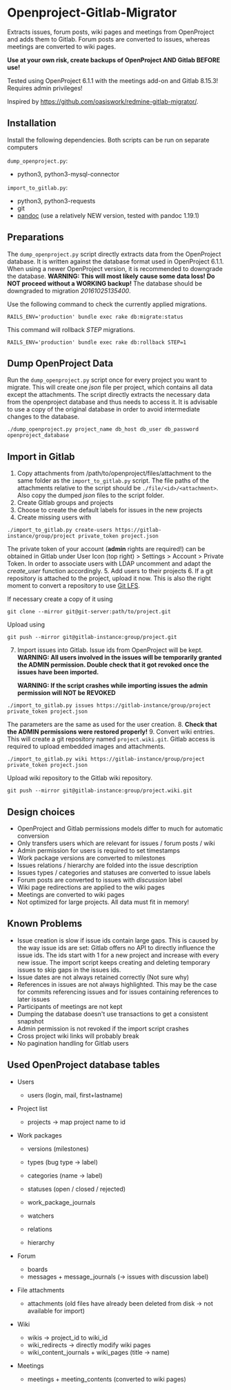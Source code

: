 # Openproject-Gitlab-Migrator
Extracts issues, forum posts, wiki pages and meetings from OpenProject and adds
them to Gitlab. Forum posts are converted to issues, whereas meetings are converted
to wiki pages.

**Use at your own risk, create backups of OpenProject AND Gitlab BEFORE use!**

Tested using OpenProject 6.1.1 with the meetings add-on and Gitlab 8.15.3!
Requires admin privileges!

Inspired by https://github.com/oasiswork/redmine-gitlab-migrator/.

## Installation
Install the following dependencies. Both scripts can be run on separate computers

`dump_openproject.py`:
- python3, python3-mysql-connector

`import_to_gitlab.py`:
- python3, python3-requests
- git
- [pandoc](http://pandoc.org/installing.html) (use a relatively NEW version, tested with pandoc 1.19.1)


## Preparations
The `dump_openproject.py` script directly extracts data from the OpenProject
database. It is written against the database format used in OpenProject 6.1.1.
When using a newer OpenProject version, it is recommended to downgrade the
database. **WARNING: This will most likely cause some data loss! Do NOT proceed
without a WORKING backup!** The database should be downgraded to migration
*20161025135400*.

Use the following command to check the currently applied migrations.
```
RAILS_ENV='production' bundle exec rake db:migrate:status
```

This command will rollback _STEP_ migrations.
```
RAILS_ENV='production' bundle exec rake db:rollback STEP=1
```


## Dump OpenProject Data
Run the `dump_openproject.py` script once for every project you want to migrate.
This will create one _json_ file per project, which contains all data except the
attachments. The script directly extracts the necessary data from the openproject
database and thus needs to access it. It is advisable to use a copy of the
original database in order to avoid intermediate changes to the database.
```
./dump_openproject.py project_name db_host db_user db_password openproject_database
```


## Import in Gitlab
1. Copy attachments from /path/to/openproject/files/attachment to the same folder
   as the `import_to_gitlab.py` script. The file paths of the attachments
   relative to the script should be `./file/<id>/<attachment>`. Also copy the
   dumped _json_ files to the script folder.
2. Create Gitlab groups and projects
3. Choose to create the default labels for issues in the new projects
4. Create missing users with
```
./import_to_gitlab.py create-users https://gitlab-instance/group/project private_token project.json
```
   The private token of your account (**admin** rights are required!) can be
   obtained in Gitlab under
   User Icon (top right) > Settings > Account > Private Token.
   In order to associate users with LDAP uncomment and adapt the _create_user_
   function accordingly.
5. Add users to their projects
6. If a git repository is attached to the project, upload it now. This is also
   the right moment to convert a repository to use [Git LFS](https://github.com/git-lfs/git-lfs/wiki/Tutorial).

   If necessary create a copy of it using
```
git clone --mirror git@git-server:path/to/project.git
```
   Upload using
```
git push --mirror git@gitlab-instance:group/project.git
```
7. Import issues into Gitlab. Issue ids from OpenProject will be kept.
   **WARNING: All users involved in the issues will be temporarily granted the
   ADMIN permission. Double check that it got revoked once the issues have been
   imported.**

   **WARNING: If the script crashes while importing issues the admin permission
   will NOT be REVOKED**

```
./import_to_gitlab.py issues https://gitlab-instance/group/project private_token project.json
```
   The parameters are the same as used for the user creation.
8. **Check that the ADMIN permissions were restored properly!**
9. Convert wiki entries. This will create a git repository named `project.wiki.git`.
   Gitlab access is required to upload embedded images and attachments.
```
./import_to_gitlab.py wiki https://gitlab-instance/group/project private_token project.json
```
   Upload wiki repository to the Gitlab wiki repository.
```
git push --mirror git@gitlab-instance:group/project.wiki.git
```


## Design choices
- OpenProject and Gitlab permissions models differ to much for automatic conversion
- Only transfers users which are relevant for issues / forum posts / wiki
- Admin permission for users is required to set timestamps
- Work package versions are converted to milestones
- Issues relations / hierarchy are folded into the issue description
- Issues types / categories and statuses are converted to issue labels
- Forum posts are converted to issues with _discussion_ label
- Wiki page redirections are applied to the wiki pages
- Meetings are converted to wiki pages
- Not optimized for large projects. All data must fit in memory!


## Known Problems
- Issue creation is slow if issue ids contain large gaps. This is caused by
  the way issue ids are set: Gitlab offers no API to directly influence the issue
  ids. The ids start with 1 for a new project and increase with every new issue.
  The import script keeps creating and deleting temporary issues to skip gaps in
  the issues ids.
- Issue dates are not always retained correctly (Not sure why)
- References in issues are not always highlighted. This may be the case for
  commits referencing issues and for issues containing references to later issues
- Participants of meetings are not kept
- Dumping the database doesn't use transactions to get a consistent snapshot
- Admin permission is not revoked if the import script crashes
- Cross project wiki links will probably break
- No pagination handling for Gitlab users


## Used OpenProject database tables
- Users
  - users (login, mail, first+lastname)

- Project list
  - projects -> map project name to id

- Work packages
  - versions (milestones)
  - types (bug type -> label)
  - categories (name -> label)
  - statuses (open / closed / rejected)

  - work_package_journals
  - watchers
  - relations
  - hierarchy

- Forum
  - boards
  - messages + message_journals (-> issues with discussion label)

- File attachments
  - attachments (old files have already been deleted from disk -> not available for import)

- Wiki
  - wikis -> project_id to wiki_id
  - wiki_redirects -> directly modify wiki pages
  - wiki_content_journals + wiki_pages (title -> name)

- Meetings
  - meetings + meeting_contents (converted to wiki pages)
